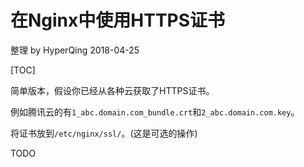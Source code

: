# 在Nginx中使用HTTPS证书

整理 by HyperQing 2018-04-25

[TOC]

简单版本，假设你已经从各种云获取了HTTPS证书。

例如腾讯云的有`1_abc.domain.com_bundle.crt`和`2_abc.domain.com.key`。

将证书放到`/etc/nginx/ssl/`。(这是可选的操作)

TODO
